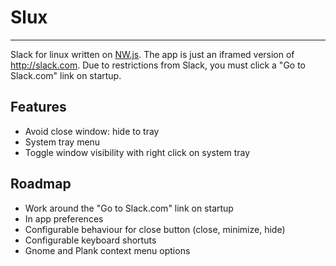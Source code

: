 # Slux
----------------------------------

Slack for linux written on [NW.js](http://nwjs.io/). The app is just an iframed version of http://slack.com. Due to restrictions from Slack, you must click a "Go to Slack.com" link on startup.

## Features

- Avoid close window: hide to tray
- System tray menu
- Toggle window visibility with right click on system tray

## Roadmap

- Work around the "Go to Slack.com" link on startup
- In app preferences
- Configurable behaviour for close button (close, minimize, hide)
- Configurable keyboard shortuts
- Gnome and Plank context menu options